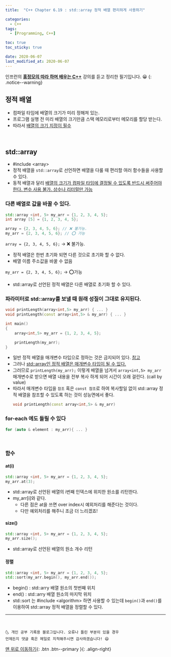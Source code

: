 ```yaml
---
title:  "C++ Chapter 6.19 : std::array 정적 배열 편리하게 사용하기" 

categories:
  - C++
tags:
  - [Programming, C++]

toc: true
toc_sticky: true

date: 2020-06-07
last_modified_at: 2020-06-07
---
```


인프런의 **<u>홍정모의 따라 하며 배우는 C++</u>** 강의를 듣고 정리한 필기입니다. 😀
{: .notice--warning}

## 정적 배열
- 컴파일 타임에 배열의 크기가 미리 정해져 있는.
- 프로그램 실행 전 미리 배열의 크기만큼 스택 메모리로부터 메모리를 할당 받는다.
- 따라서 <u>배열의 크기 지정이 필수</u>

<br>

## std::array
- #include \<array>
- 정적 배열을 `std::array`로 선언하면 배열을 다룰 때 편리할 여러 함수들을 사용할 수 있다.
- 동적 배열과 달리 <u>배열의 크기가 컴파일 타임에 결정될 수 있도록 반드시 써주어야 한다. 변수 사용 불가. 상수나 리터럴만 가능</u>

### 다른 배열로 값을 바꿀 수 있다.

```cpp
std::array <int, 5> my_arr = {1, 2, 3, 4, 5};
int array [5] = {1, 2, 3, 4, 5};

array = {2, 3, 4, 5, 6}; // ❌ 불가능.
my_arr = {2, 3, 4, 5, 6}; // ⭕ 가능
```
`array = {2, 3, 4, 5, 6};` -> ❌ 불가능.
- 정적 배열은 한번 초기화 되면 다른 것으로 초기화 할 수 없다. 
- 배열 이름 주소값을 바꿀 수 없음

`my_arr = {2, 3, 4, 5, 6};` -> ⭕가능
- std::array로 선언된 정적 배열은 다른 배열로 초기화 할 수 있다.

### 파라미터로 std::array를 보낼 때 원래 성질이 그대로 유지된다.

```cpp
void printLength(array<int,5> my_arr) { ... }
void printLength(const array<int,5> & my_arr) { ... }

int main()
{
    array<int,5> my_arr = {1, 2, 3, 4, 5};

    printLength(my_arr);
}
```

- 일반 정적 배열을 매개변수 타입으로 정하는 것은 금지되어 있다. [참고](https://ansohxxn.github.io/c++/chapter6-7/#%ED%95%A8%EC%88%98-%ED%8C%8C%EB%9D%BC%EB%AF%B8%ED%84%B0%EB%A1%9C-%EB%B0%B0%EC%97%B4%EC%9D%84-%EB%84%98%EA%B8%B8-%EB%95%8C)
- 그러나 <u>std::array인 정적 배열은 매개변수 타입이 될 수 있다.</u>
- 그러므로 `printLength(my_arr);` 이렇게 배열을 넘겨서 `array<int,5> my_arr` 매개변수로 받으면 배열 내용을 전부 복사 하게 되어 시간이 오래 걸린다. (call by value)
- 따라서 매개변수 타입을 `참조` 혹은 `const 참조`로 하여 복사할일 없이 std::array 정적 배열을 참조할 수 있도록 하는 것이 성능면에서 좋다.
  ```cpp
  void printLength(const array<int,5> & my_arr)
  ```

### for-each 에도 돌릴 수 있다
```cpp
for (auto & element : my_arr){ ... }
```

<br>

### 함수 

#### at(i) 
```cpp
std::array <int, 5> my_arr = {1, 2, 3, 4, 5};
my_arr.at(3);
```

- std::array로 선언된 배열의 i번째 인덱스에 위치한 원소를 리턴한다. 
- my_arr[i]와 같다. 
  - 다른 점은 at을 쓰면 over index시 예외처리를 해준다는 것이다. 
  - 다만 예외처리를 해주니 조금 더 느리겠죠!

#### size()
```cpp
std::array <int, 5> my_arr = {1, 2, 3, 4, 5};
my_arr.size();
```

- std::array로 선언된 배열의 원소 개수 리턴

#### 정렬

```cpp
std::array <int, 5> my_arr = {1, 2, 3, 4, 5};
std::sort(my_arr.begin(), my_arr.end());
```

- begin() : std::arry 배열 원소의 첫번째 위치
- end() : std::arry 배열 원소의 마지막 위치
- std::sort 는 #include \<algorithm> 하면 사용할 수 있는데 `begin()`과 `end()`를 이용하여 std::array 정적 배열을 정렬할 수 있다.

***
<br>

    🌜 개인 공부 기록용 블로그입니다. 오류나 틀린 부분이 있을 경우 
    언제든지 댓글 혹은 메일로 지적해주시면 감사하겠습니다! 😄

[맨 위로 이동하기](#){: .btn .btn--primary }{: .align-right}